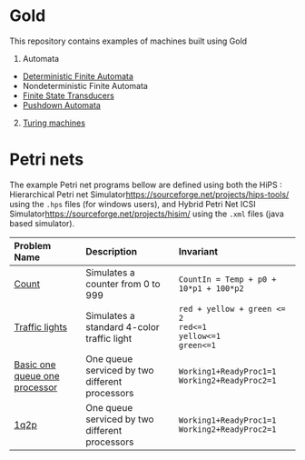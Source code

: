# Gold


This repository contains examples of machines built using Gold

1. Automata
  - [Deterministic Finite Automata][DFA]
  - Nondeterministic Finite Automata
  - [Finite State Transducers][FST]
  - [Pushdown Automata][PDA]
2. [Turing machines][TMs]


# Petri nets
The example Petri net programs bellow are defined using both the HiPS : Hierarchical Petri net Simulator<https://sourceforge.net/projects/hips-tools/> using the `.hps` files (for windows users), and Hybrid Petri Net ICSI Simulator<https://sourceforge.net/projects/hisim/> using the `.xml` files (java based simulator).


| Problem Name | Description | Invariant |
| :------------ | :----------- | :--------- |
| [Count][count] | Simulates a counter from 0 to 999 | `CountIn = Temp + p0 + 10*p1 + 100*p2` |
| [Traffic lights][traffic] | Simulates a standard 4-color traffic light | `red + yellow + green <= 2`<br> `red<=1`<br>`yellow<=1`<br>`green<=1` |
| [Basic one queue one processor][1q1p] | One queue serviced by two different processors | `Working1+ReadyProc1=1` <br> `Working2+ReadyProc2=1` |
| [1q2p][1q2p] | One queue serviced by two different processors | `Working1+ReadyProc1=1` <br> `Working2+ReadyProc2=1` |


[DFA]:https://github.com/FLAGlab/Gold-programs/tree/master/DFAs
[FST]:https://github.com/FLAGlab/Gold-programs/tree/master/Transducers
[PDA]: https://github.com/FLAGlab/Gold-programs/tree/master/PDA
[TMs]:https://github.com/FLAGlab/Gold-programs/tree/master/TuringMachines
[1q1p]:https://github.com/FLAGlab/Gold-programs/blob/master/Petri%20nets/1q1p
[1q2p]:https://github.com/FLAGlab/Gold-programs/blob/master/Petri%20nets/1q2p
[traffic]:https://github.com/FLAGlab/Gold-programs/blob/master/Petri%20nets/trafficLight
[count]:https://github.com/FLAGlab/Gold-programs/blob/master/Petri%20nets/Count
